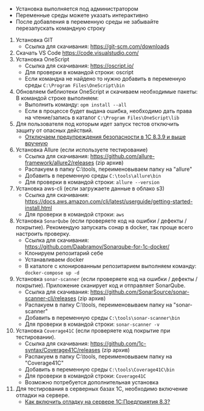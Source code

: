 * Установка выполняется под администратором
* Переменные среды можете указать интерактивно
* После добавления в переменную среды не забывайте перезапускать командную строку

1. Установка GIT
    - Ссылка для скачивания: https://git-scm.com/downloads
2. Скачать VS Code https://code.visualstudio.com/
3. Установка OneScript
	- Ссылка для скачивания: https://oscript.io/
	- Для проверки в командой строки: oscript
	- Если командна не найдено то нужно добавить в переменную среды `C:\Program Files\OneScript\bin`
4. Обновляем библиотеки OneScript и скачиваем необходимые пакеты:
	В командой строке выполняем:
	- Выполнить команду: `opm install --all`
    - Если в процессе будет выдана ошибка, необходимо дать права на чтение/запись в каталог `C:\Program Files\OneScript\lib`
5. Для пользователя под которым идет запуск тестов отключить защиту от опасных действий.
    - [Отключаем предупреждения безопасности в 1С 8.3.9 и выше вручную](https://infostart.ru/1c/articles/693932/)
6. Установка Allure (если используете тестирование)
	- Ссылка для скачивания: https://github.com/allure-framework/allure2/releases (zip архив)
	- Распакуем в папку C:\tools, переименовываем папку на "allure"
	- Добавить в переменную среды `C:\tools\allure\bin`
	- Для проверки в командой строки: `allure --version`
7. Установка aws-cli (если загружаете данные в облако s3)
    - Ссылка для скачивания: https://docs.aws.amazon.com/cli/latest/userguide/getting-started-install.html
    - Для проверки в командой строки: `aws`
8. Установка `SonarQube` (если проверяете код на ошибки / дефекты / покрытие). Рекомендую запускать сонар в docker, так проще всего настроить проверку.
    - Ссылка для скачивания: https://github.com/Daabramov/Sonarqube-for-1c-docker/
    - Клонируем репозитарий себе
    - Устанавливаем docker
    - В каталоге с клонированным репозитарием выполняем команду: `docker-compose up -d`
9. Установка `sonar-scanner` (если проверяете код на ошибки / дефекты / покрытие). Приложение сканирует код и отправляет SonarQube.
    - Ссылка для скачивания: https://github.com/SonarSource/sonar-scanner-cli/releases (zip архив)
	- Распакуем в папку C:\tools, переименовываем папку на "sonar-scanner"
	- Добавить в переменную среды `C:\tools\sonar-scanner\bin`
	- Для проверки в командой строки: `sonar-scanner -v`
10. Установка `Coverage41C` (если проверяете код покрытие при тестировании).
    - Ссылка для скачивания: https://github.com/1c-syntax/Coverage41C/releases (zip архив)
	- Распакуем в папку C:\tools, переименовываем папку на "Coverage41C"
	- Добавить в переменную среды `C:\tools\Coverage41C\bin`
	- Для проверки в командой строки: `Coverage41C`
    - Возможно потребуется дополнительная установка 
11. Для тестирования в серверных базах 1С, необходимо включение отладки на сервере.
    - [Как включить отладку на сервере 1С:Предприятия 8.3?](https://softonit.ru/blog/articles/1c/debug-server-1c/)